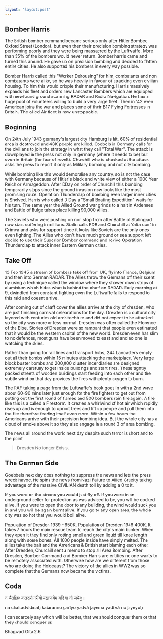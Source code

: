 ```yaml
---
layout: 'layout:post'
---
```


## Bomber Harris
The British bomber command became serious only after Hitler Bombed Oxford Street (London), but even then their precision bombing strategy was performing poorly and they were being massacred by the Luftwaffe. More than 55% of the bombers would never return. Bomber harris came and turned this around. He gave up on precision bombing and decided to flatten entire cities. He also supported his bombers in every way possible.

Bomber Harris called this "Worker Dehousing" for him, combatants and non combatants were alike, so he was heavily in favour of attacking even civilian housing. To him this would cripple their manufacturing. Harris massively expands his fleet and orders new Lancaster Bombers which are equipped with newfound ground scanning RADAR and Radio Navigation. He has a huge pool of volunteers willing to build a very large fleet. Then in '42 even American joins the war and places some of their B17 Flying Fortresses in Britain. The allied Air fleet is now unstoppable.

## Beginning
On 24th July 1943 germany's largest city Hamburg is hit. 60% of residential area is destroyed and 43K people are killed. Goebels in Germany calls for the civilians to join the strategy in what they call "Total War". The attack is downplayed in the press not only in germany (where it needs to be) but even in Britain (for fear of revolt). Churchill who is shocked at the attack asks the press to report it only as Military bombing and not city bombing.

While bombing like this would demoralise any country, so is not the case with Germany because of Hitler's black and white view of either a 1000 Year Reich or Armageddon. After DDay on order of Churchill this bombing temporarily stops since the ground invasion now looks like the most promising route. Operation Thunderclap of bombing even larger inner cities is Shelved. Harris who called D Day a "Small Boating Expedition" waits for his turn. The same year the Allied Ground war grinds to a halt in Ardennes and Battle of Bulge takes place killing 90,000 Allies.

The Soviets who were pushing on non stop from after Battle of Stalingrad now start suffering in millions. Stalin calls FDR and Churchill at Yalta conf in Crimea and asks for support since it looks like Soviets are the only ones even fighting. The Allies who don't have much ground or sea support left decide to use their Superior Bomber command and revive Operation Thunderclap to attack inner Eastern German cities.

## Take Off
13 Feb 1945 a stream of bombers take off from UK, fly into France, Belgium and then into German RADAR. The Allies throw the Germans off their scent by using a technique called the window where they shower down strips of aluminium which hides what is behind the chaff on RADAR. Early morning at 9, dwindled from constant fighting even the Luftwaffe fails to respond to this raid and doesnt arrive.

After coming out of chaff cover the allies arrive at the city of dresden, who are just finishing carnival celebrations for the day. Dresden is a cultural city layered with centuries old architechture and did not expect to be attacked so the city was more or less normal. Dresden was often called the Florence of the Elbe. Stories of Dresden were so rampant that people even estimated that it would be the western capital of the new world. Dresden even has slim to no defences, most guns have been moved to east and and no one is watching the skies.

Rather than going for rail lines and transport hubs, 244 Lancasters empty out all their bombs within 15 minutes attacking the marketplace. Very large block buster bombs and 200,000 cluster incendiaries are designed extremely carefully to get inside buildings and start fires. These tightly packed streets of wooden buildings start feeding into each other and the subtle wind on that day provides the fires with plenty oxygen to burn.

The RAF taking a page from the Luftwaffe's book goes in with a 2nd wave about 60-90 mins later just enough for the fire fighters to get out from putting out the first round of flames and 500 bombers rain fire again. A fire like this is a called a Firestorm. It creates a whirlwind of hot air which rapidly rises up and is enough to uproot trees and lift up people and pull them into the fire therefore feeding itself even more. Within a few hours the Americans arrive with their precision bombing idea. But the whole city has a cloud of smoke above it so they also engage in a round 3 of area bombing.

The news all around the world next day despite such terror is short and to the point

> Dresden No longer Exists.

## The German Side
Goebbels next day does nothing to suppress the news and lets the press wreck havoc. He spins the news from Nazi Failure to Allied Cruelty taking advantage of the massive CIVILIAN death toll by adding a 0 to it.

If you were on the streets you would just fly off. If you were in an underground celler for protection as was advised to be, you will be cooked alive. If you were to open the door to any building, the wind would suck you in and you will be again burnt alive. If you go to any open area, the whole city was so hot that you would boil alive.

Population of Dresden 1939 - 650K. Population of Dresden 1946 400K. It takes 7 hours the main rescue team to reach the city's main bunker. When they open it they find only rotting smell and green liquid till knee length along with some bones. All 1000 people inside have simply melted. The allies take the bait and the Americans & British start blaming each other. After Dresden, Churchill sent a memo to stop all Area Bombing. After Dresden, Bomber Command and Bomber Harris are entities no one wants to be remotely associated with. Otherwise how are we different from those who are doing the Holocaust? The victory of the allies in WW2 was so complete that the Germans now became the victims.

## Coda
न चैतद्विद्मः कतरन्नो गरीयो
यद्वा जयेम यदि वा नो जयेयुः।

na chaitadvidmaḥ kataranno garīyo
yadvā jayema yadi vā no jayeyuḥ

I can scarcely say which will be better, that we should conquer them or that they should conquer us

Bhagwad Gita 2.6
